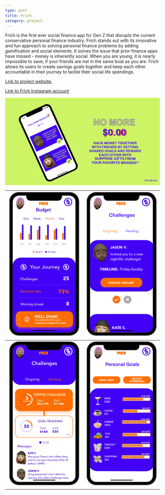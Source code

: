 ```yaml
---
type: post
title: Frich
category: project
---
```


Frich is the first ever social finance app for Gen Z that disrupts the current conservative personal finance industry.  Frich stands out with its innovative and fun approach to solving personal finance problems by adding gamification and social elements. It solves the issue that prior finance apps have missed - money is inherently social. When you are young, it is nearly impossible to save, if your friends are not in the same boat as you are. Frich allows its users to create savings goals together and keep each other accountable in their journey to tackle their social life spendings. 

[Link to project website.](https://www.getfrich.com)

[Link to Frich Instagram account](https://www.instagram.com/frichmoney/)

![landing page](/images/IMG-0264.PNG)



![](/images/IMG-0361.PNG)  |  ![](/images/IMG-0362.PNG)
:-------------------------:|:-------------------------:
![](/images/IMG-0363.PNG)  |  ![](/images/IMG-0429.PNG)


